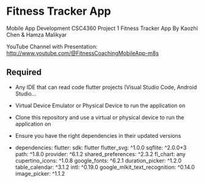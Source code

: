 # Fitness Tracker App

Mobile App Development CSC4360 Project 1 Fitness Tracker App
By Kaozhi Chen & Hamza Malikyar

YouTube Channel with Presentation: http://www.youtube.com/@FitnessCoachingMobileApp-m8s


## Required
- Any IDE that can read code flutter projects (Visual Studio Code, Android Studio...

- Virtual Device Emulator or Physical Device to run the application on

- Clone this repository and use a virtual or physical device to run the application on

- Ensure you have the right dependencies in their updated versions
- dependencies:
  flutter:
    sdk: flutter
  flutter_svg: ^1.0.0
  sqflite: ^2.0.0+3
  path: ^1.8.0
  provider: ^6.1.2
  shared_preferences: ^2.3.2
  fl_chart: any
  cupertino_icons: ^1.0.8
  google_fonts: ^6.2.1
  duration_picker: ^1.2.0
  table_calendar: ^3.1.2
  intl: ^0.19.0
  google_mlkit_text_recognition: ^0.14.0
  image_picker: ^1.1.2
